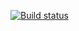 [![Build status](https://ci.appveyor.com/api/projects/status/gg3vxogetwau8gkn?svg=true)](https://ci.appveyor.com/project/Nikolay-Potapov/patterns-test-mode)
